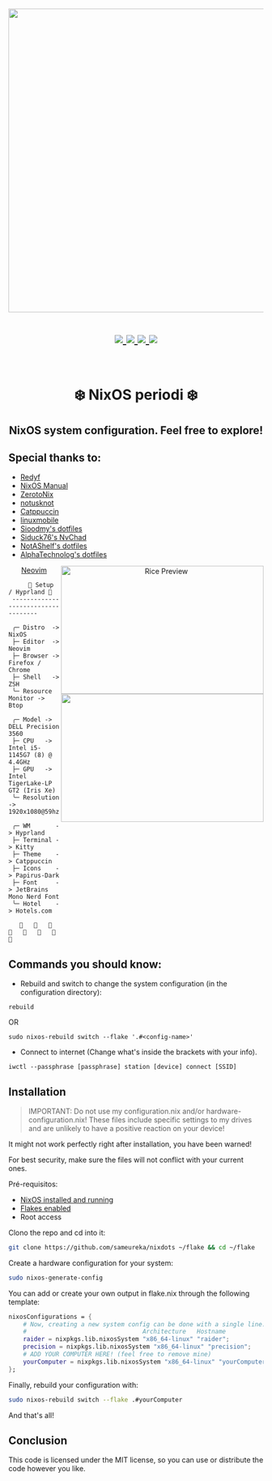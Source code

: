 <h1 align="center">
<a href='#'><img src="https://raw.githubusercontent.com/catppuccin/catppuccin/main/assets/palette/macchiato.png" width="600px"/></a>
  <br>
  <br>
  <div>
    <a href="https://github.com/sameureka/nixdots/issues">
        <img src="https://img.shields.io/github/issues/sameureka/nixdots?color=fab387&labelColor=303446&style=for-the-badge">
    </a>
    <a href="https://github.com/sameureka/nixdots/stargazers">
        <img src="https://img.shields.io/github/stars/sameureka/nixdots?color=ca9ee6&labelColor=303446&style=for-the-badge">
    </a>
    <a href="https://github.com/sameureka/nixdots/">
        <img src="https://img.shields.io/github/repo-size/sameureka/nixdots?color=ea999c&labelColor=303446&style=for-the-badge">
    </a>
    <a href="https://github.com/sameureka/nixdots/blob/master/LICENSE">
        <img src="https://img.shields.io/static/v1.svg?style=for-the-badge&label=License&message=MIT&logoColor=ca9ee6&colorA=313244&colorB=cba6f7"/>
    </a>
    <br>
    </div>
   </h1>
   <br>

<div align="center">
<h1>
❄️ NixOS periodi ❄️
</h1>
</div>
<h2 align="center">NixOS system configuration. Feel free to explore!</h2>

## Special thanks to:

- [Redyf](https://github.com/Redyf/nixdots)
- [NixOS Manual](https://nixos.org/manual/nixos/stable/)
- [ZerotoNix](https://zero-to-nix.com)
- [notusknot](https://github.com/notusknot)
- [Catppuccin](https://github.com/catppuccin)
- [linuxmobile](https://github.com/linuxmobile)
- [Sioodmy's dotfiles](https://github.com/sioodmy/dotfiles)
- [Siduck76's NvChad](https://github.com/siduck76/nvchad/)
- [NotAShelf's dotfiles](https://github.com/NotAShelf/nyx)
- [AlphaTechnolog's dotfiles](https://github.com/AlphaTechnolog/nixdots)

<div align="center">
<img align="right" src="./assets/rice.png" alt="Rice Preview" width="400px" height="253"/>
<img align="right" src="./assets/nvim.png" alt"Rice Preview2" width="400px" height="253"/>
  <a href="https://github.com/sameureka/SamVim">Neovim</a>
</div>

```mint
⠀⠀   🌸 Setup / Hyprland 🌸
 -----------------------------------

 ╭─ Distro  -> NixOS
 ├─ Editor  -> Neovim
 ├─ Browser -> Firefox / Chrome
 ├─ Shell   -> ZSH
 ╰─ Resource Monitor -> Btop

 ╭─ Model -> DELL Precision 3560
 ├─ CPU   -> Intel i5-1145G7 (8) @ 4.4GHz
 ├─ GPU   -> Intel TigerLake-LP GT2 (Iris Xe)
 ╰─ Resolution -> 1920x1080@59hz

 ╭─ WM       -> Hyprland
 ├─ Terminal -> Kitty
 ├─ Theme    -> Catppuccin
 ├─ Icons    -> Papirus-Dark
 ├─ Font     -> JetBrains Mono Nerd Font
 ╰─ Hotel    -> Hotels.com

                        
```

## Commands you should know:

- Rebuild and switch to change the system configuration (in the configuration directory):

```
rebuild
```

OR

```
sudo nixos-rebuild switch --flake '.#<config-name>'
```

- Connect to internet (Change what's inside the brackets with your info).

```
iwctl --passphrase [passphrase] station [device] connect [SSID]
```

## Installation

> IMPORTANT: Do not use my configuration.nix and/or hardware-configuration.nix! These files include specific settings to my drives and are unlikely to have a positive reaction on your device!

It might not work perfectly right after installation, you have been warned!

For best security, make sure the files will not conflict with your current ones.

Pré-requisitos:

- [NixOS installed and running](https://nixos.org/manual/nixos/stable/index.html#ch-installation)
- [Flakes enabled](https://nixos.wiki/wiki/flakes)
- Root access

Clono the repo and cd into it:

```bash
git clone https://github.com/sameureka/nixdots ~/flake && cd ~/flake
```

Create a hardware configuration for your system:

```bash
sudo nixos-generate-config
```

You can add or create your own output in flake.nix through the following template:

```nix
nixosConfigurations = {
    # Now, creating a new system config can be done with a single line.
    #                                Architecture   Hostname
    raider = nixpkgs.lib.nixosSystem "x86_64-linux" "raider";
    precision = nixpkgs.lib.nixosSystem "x86_64-linux" "precision";
    # ADD YOUR COMPUTER HERE! (feel free to remove mine)
    yourComputer = nixpkgs.lib.nixosSystem "x86_64-linux" "yourComputer";
};
```

Finally, rebuild your configuration with:

```bash
sudo nixos-rebuild switch --flake .#yourComputer
```

And that's all!

## Conclusion

This code is licensed under the MIT license, so you can use or distribute the code however you like.
